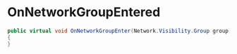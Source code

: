 <Badge type="danger" text="Carbon Compatible"/><Badge type="warning" text="Oxide Compatible"/>
# OnNetworkGroupEntered
```csharp
public virtual void OnNetworkGroupEnter(Network.Visibility.Group group)
{
}

```
